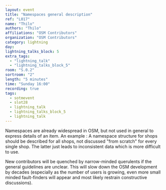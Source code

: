 ```yaml
---
layout: event
title: "Namespaces general description"
ref: "L017"
name: "Thilo"
authors: "Thilo"
affiliations: "OSM Contributors"
organization: "OSM Contributors"
category: lightning
day: 
lightning_talks_block: 5
extra_tags:
  - "lightning_talk"
  - "lightning_talks_block_5"
room: "S.0.2"
sortroom: "2"
length: "5 minutes"
time: "Sunday 16:00"
recording: true
tags:
  - sotmevent
  - slot28
  - lightning_talk
  - lightning_talks_block_5
  - lightning_talk
---
```

Namespaces are already widespread in OSM, but not used in general to express details of an item. An example :
A namespace structure for shops should be described for all shops, not discussed &#34;from scratch&#34; for every single shop. The latter just leads to inconsistent data which is more difficult to use. 

New contributors will be quenched by narrow-minded querulents if the general guidelines are unclear. This will slow down the OSM development by decades (especially as the number of users is growing, even more small minded fault-finders will appear and most likely restrain constructive discussions).